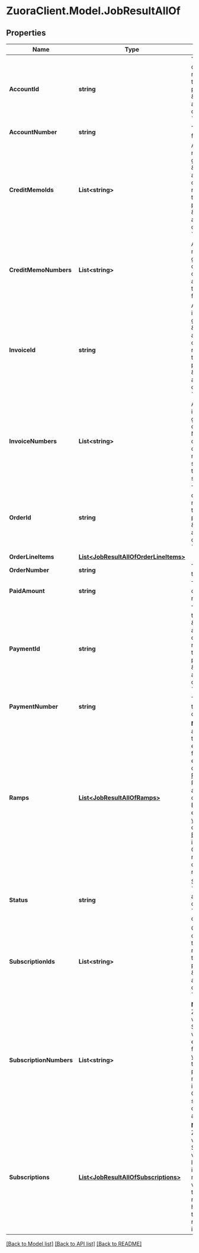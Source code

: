 # ZuoraClient.Model.JobResultAllOf

## Properties

Name | Type | Description | Notes
------------ | ------------- | ------------- | -------------
**AccountId** | **string** | The account ID for the order. This field is returned only when the &#x60;returnIds&#x60; query parameter in the \&quot;Create an order asynchronously\&quot; operation is set to &#x60;true&#x60;. | [optional] 
**AccountNumber** | **string** | The account number for the order. | [optional] 
**CreditMemoIds** | **List&lt;string&gt;** | An array of the credit memo IDs that are generated in the \&quot;Create an order asynchronously\&quot; operation. This field is returned only when the &#x60;returnIds&#x60; query parameter in the \&quot;Create an order asynchronously\&quot; operation is set to &#x60;true&#x60;. | [optional] 
**CreditMemoNumbers** | **List&lt;string&gt;** | An array of the credit memo numbers generated in this order request. The credit memo is only available if you have the Invoice Settlement feature enabled. | [optional] 
**InvoiceId** | **string** | An array of the invoice IDs that are generated in the \&quot;Create an order asynchronously\&quot; operation. This field is returned only when the &#x60;returnIds&#x60; query parameter in the \&quot;Create an order asynchronously\&quot; operation is set to &#x60;true&#x60;. | [optional] 
**InvoiceNumbers** | **List&lt;string&gt;** | An array of the invoice numbers generated in this order request. Normally it includes one invoice number only, but can include multiple items when a subscription was tagged as invoice separately. | [optional] 
**OrderId** | **string** | The ID of the order created. This field is returned only when the &#x60;returnIds&#x60; query parameter in the \&quot;Create an order asynchronously\&quot; operation is set to &#x60;true&#x60;. | [optional] 
**OrderLineItems** | [**List&lt;JobResultAllOfOrderLineItems&gt;**](JobResultAllOfOrderLineItems.md) |  | [optional] 
**OrderNumber** | **string** | The order number of the order created. | [optional] 
**PaidAmount** | **string** | The total amount collected in this order request. | [optional] 
**PaymentId** | **string** | The ID of the payment that is collected in the \&quot;Create an order asynchronously\&quot; operation. This field is returned only when the &#x60;returnIds&#x60; query parameter in the \&quot;Create an order asynchronously\&quot; operation is set to &#x60;true&#x60;. | [optional] 
**PaymentNumber** | **string** | The payment number that collected in this order request. | [optional] 
**Ramps** | [**List&lt;JobResultAllOfRamps&gt;**](JobResultAllOfRamps.md) | **Note**: This field is only available if you have the Ramps feature enabled. The [Orders](https://knowledgecenter.zuora.com/Billing/Subscriptions/Orders/AA_Overview_of_Orders) feature must be enabled before you can access the [Ramps](https://knowledgecenter.zuora.com/Billing/Subscriptions/Orders/Ramps_and_Ramp_Metrics/A_Overview_of_Ramps_and_Ramp_Metrics) feature. The Ramps feature is available for customers with Enterprise and Nine editions by default. If you are a Growth customer, see [Zuora Editions](https://knowledgecenter.zuora.com/BB_Introducing_Z_Business/C_Zuora_Editions) for pricing information coming October 2020.  The ramp definitions created by this order request.  | [optional] 
**Status** | **string** | Status of the order. &#x60;Pending&#x60; is only applicable for an order that contains a &#x60;CreateSubscription&#x60; order action. | [optional] 
**SubscriptionIds** | **List&lt;string&gt;** | Container for the IDs of the subscriptions in the order. This field is returned only when the &#x60;returnIds&#x60; query parameter in the \&quot;Create an order asynchronously\&quot; operation is set to &#x60;true&#x60;. | [optional] 
**SubscriptionNumbers** | **List&lt;string&gt;** | **Note:** This field is in Zuora REST API version control. Supported minor versions are 222.4 or earlier. To use this field in the method, you must set the &#x60;zuora-version&#x60; parameter to the minor version number in the request header.  Container for the subscription numbers of the subscriptions in an order.  | [optional] 
**Subscriptions** | [**List&lt;JobResultAllOfSubscriptions&gt;**](JobResultAllOfSubscriptions.md) | **Note:** This field is in Zuora REST API version control. Supported minor versions are 223.0 or later. To use this field in the method, you must set the &#x60;zuora-version&#x60; parameter to the minor version number in the request header.  Container for the subscription numbers and statuses in an order.  | [optional] 

[[Back to Model list]](../README.md#documentation-for-models) [[Back to API list]](../README.md#documentation-for-api-endpoints) [[Back to README]](../README.md)


